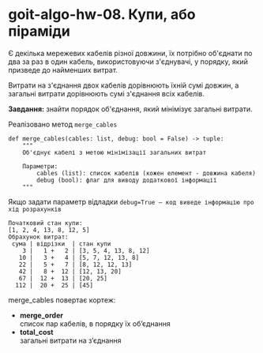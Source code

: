 # goit-algo-hw-08. Купи, або піраміди

Є декілька мережевих кабелів різної довжини, їх потрібно об'єднати по два за раз в один кабель, використовуючи з'єднувачі, у порядку, який призведе до найменших витрат.

Витрати на з'єднання двох кабелів дорівнюють їхній сумі довжин, а загальні витрати дорівнюють сумі з'єднання всіх кабелів.

**Завдання:** знайти порядок об'єднання, який мінімізує загальні витрати.

Реалізовано метод `merge_cables`

```Py
def merge_cables(cables: list, debug: bool = False) -> tuple:
    """
    Об'єднує кабелі з метою мінімізації загальних витрат

    Параметри:
        cables (list): список кабелів (кожен елемент - довжина кабеля)
        debug (bool): флаг для виводу додаткової інформації
    """
```

Якщо задати параметр відладки `debug=True – код виведе інформацію про хід розрахунків`

```
Початковий стан купи:
[1, 2, 4, 13, 8, 12, 5]
Обрахунок витрат:
 сума | відрізки  | стан купи
    3 |   1 +   2 | [3, 5, 4, 13, 8, 12]
   10 |   3 +   4 | [5, 7, 12, 13, 8]
   22 |   5 +   7 | [8, 12, 12, 13]
   42 |   8 +  12 | [12, 13, 20]
   67 |  12 +  13 | [20, 25]
  112 |  20 +  25 | [45]
```

merge_cables повертає кортеж:

-   **merge_order**  
    список пар кабелів, в порядку їх об’єднання
-   **total_cost**  
    загальні витрати на з’єднання

